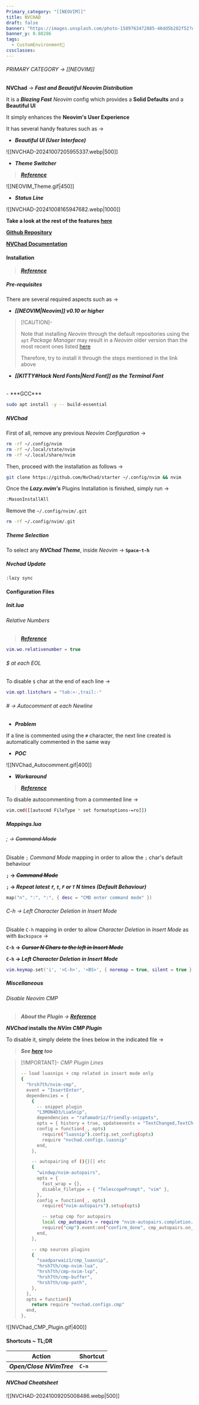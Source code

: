 ```yaml
---
Primary_category: "[[NEOVIM]]"
title: NVCHAD
draft: false
banner: "https://images.unsplash.com/photo-1589763472885-46dd5b282f52?q=80&w=1748&auto=format&fit=crop&ixlib=rb-4.0.3&ixid=M3wxMjA3fDB8MHxwaG90by1wYWdlfHx8fGVufDB8fHx8fA%3D%3D"
banner_y: 0.88286
tags:
  - CustomEnvironment🦜
cssclasses:
---
```


###### PRIMARY CATEGORY → [[NEOVIM]]

**NVChad** → ***Fast and Beautiful Neovim Distribution***

It is a ***Blazing Fast*** *Neovim* config which provides a **Solid Defaults** and a **Beautiful UI**

It simply enhances the **Neovim's User Experience**

It has several handy features such as →

- ***Beautiful UI (User Interface)***

![[NVCHAD-20241007205955337.webp|500]]

- ***Theme Switcher***
> ***[Reference](https://nvchad.com/themes/)***

![[NEOVIM_Theme.gif|450]]

- ***Status Line***

![[NVCHAD-20241008165947682.webp|1000]]

**Take a look at the rest of the features [here](https://nvchad.com/docs/features/)**

**[Github Repository](https://github.com/NvChad/NvChad)**

**[NVChad Documentation](https://nvchad.com/)**

#### Installation

> ***[Reference](https://nvchad.com/docs/quickstart/install)***

##### Pre-requisites

There are several required aspects such as →

- ***[[NEOVIM|Neovim]] v0.10 or higher***

> [!CAUTION]-
>
> Note that installing *Neovim* through the default repositories using the `apt` *Package Manager* may result in a *Neovim* older version than the most recent ones listed [here](https://github.com/neovim/neovim/releases)
>
> Therefore, try to install it through the steps mentioned in the link above
>

- ***[[KITTY#Hack Nerd Fonts|Nerd Font]] as the Terminal Font***
<br>
- ***GCC***

```bash
sudo apt install -y -- build-essential 
```

##### *NVChad*

First of all, remove any previous *Neovim Configuration* →

```bash
rm -rf ~/.config/nvim
rm -rf ~/.local/state/nvim
rm -rf ~/.local/share/nvim
```

Then, proceed with the installation as follows →

```bash
git clone https://github.com/NvChad/starter ~/.config/nvim && nvim
```

Once the ***Lazy.nvim's*** Plugins Installation is finished, simply run →

```bash title="nvim"
:MasonInstallAll
```

Remove the `~/.config/nvim/.git`

```bash
rm -rf ~/.config/nvim/.git
```

##### Theme Selection

To select any ***NVChad Theme***, inside *Neovim* → **`Space-t-h`**

##### *Nvchad* Update

```bash title="nvim"
:lazy sync
```

#### Configuration Files

##### *Init.lua*

###### *Relative Numbers*

> ***[Reference](https://samolusola.me/how-to-enable-relative-line-numbers-in-vim-or-neovim)***

```lua title="~/.config/nvim/init.lua"
vim.wo.relativenumber = true
```

###### *$ at each EOL*

To disable `$` char at the end of each line →

```lua title="~/.config/nvim/init.lua"
vim.opt.listchars = "tab:»·,trail:·"
```

###### *# → Autocomment at each Newline*

- ***Problem***

If a line is commented using the `#` character, the next line created is automatically commented in the same way

- ***POC***

![[NVChad_Autocomment.gif|400]]

- ***Workaround***

> ***[Reference](https://www.reddit.com/r/neovim/comments/12gfkmg/question_how_to_disable_auto_comment_in_the_next/)***

To disable autocommenting from a commented line →

```bash title="~/.config/nvim/init.lua"
vim.cmd([[autocmd FileType * set formatoptions-=ro]])
```

##### *Mappings.lua*

###### *; → ~~Command Mode~~*

Disable `;` *Command Mode* mapping in order to allow the `;` char's default behaviour

**`;` → *~~Command Mode~~***

**`;` → *Repeat latest `f`, `t`, `F` or `T` N times (Default Behaviour)***

```lua title="~/.config/nvim/lua/mappings.lua"
map("n", ":", ":", { desc = "CMD enter command mode" })
```

###### *C-h → Left Character Deletion in Insert Mode*

Disable `C-h` mapping in order to allow _Character Deletion_ in *Insert Mode* as with `Backspace`  →

**`C-h` → *~~Cursor N Chars to the left in Insert Mode~~***

**`C-h` → *Left Character Deletion in Insert Mode***

```lua title="~/.config/nvim/lua/mappings.lua"
vim.keymap.set('i', '<C-h>', '<BS>', { noremap = true, silent = true })
```

##### Miscellaneous

###### Disable *Neovim CMP*

> ***About the Plugin → [Reference](https://github.com/hrsh7th/nvim-cmp)***

***NVChad* installs the *NVim CMP Plugin***

To disable it, simply delete the lines below in the indicated file →

> ***See [here](https://pastebin.com/sW0XJ58j) too***

> [!IMPORTANT]- *CMP Plugin Lines*
>
> ```bash title="~/.local/share/nvim/lazy/NvChad/lua/nvchad/plugins/init.lua"
 > -- load luasnips + cmp related in insert mode only
> {
>   "hrsh7th/nvim-cmp",
>   event = "InsertEnter",
>   dependencies = {
>     {
>       -- snippet plugin
>       "L3MON4D3/LuaSnip",
>       dependencies = "rafamadriz/friendly-snippets",
>       opts = { history = true, updateevents = "TextChanged,TextChangedI" },
>       config = function(_, opts)
>         require("luasnip").config.set_config(opts)
>         require "nvchad.configs.luasnip"
>       end,
>     },
>
>     -- autopairing of (){}[] etc
>     {
>       "windwp/nvim-autopairs",
>       opts = {
>         fast_wrap = {},
>         disable_filetype = { "TelescopePrompt", "vim" },
>       },
>       config = function(_, opts)
>         require("nvim-autopairs").setup(opts)
>
>         -- setup cmp for autopairs
>         local cmp_autopairs = require "nvim-autopairs.completion.cmp"
>         require("cmp").event:on("confirm_done", cmp_autopairs.on_confirm_done())
>       end,
>     },
>
>     -- cmp sources plugins
>     {
>       "saadparwaiz1/cmp_luasnip",
>       "hrsh7th/cmp-nvim-lua",
>       "hrsh7th/cmp-nvim-lsp",
>       "hrsh7th/cmp-buffer",
>       "hrsh7th/cmp-path",
>     },
>   },
>   opts = function()
>     return require "nvchad.configs.cmp"
>   end,
> },
> ```
>

![[NVChad_CMP_Plugin.gif|400]]

#### Shortcuts ~ TL;DR

| **Action** | **Shortcut** |
| --- | --- |
| ***Open/Close NVimTree*** | **`C-n`** |

#### *NVChad Cheatsheet*

![[NVCHAD-20241009205008486.webp|500]]
